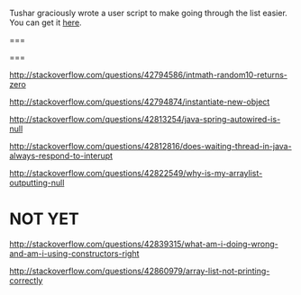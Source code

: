 Tushar graciously wrote a user script to make going through the list easier. You can get it [here](https://github.com/tusharjadhav219/Userscript-for-delete-candidates).

===

===

http://stackoverflow.com/questions/42794586/intmath-random10-returns-zero

http://stackoverflow.com/questions/42794874/instantiate-new-object

http://stackoverflow.com/questions/42813254/java-spring-autowired-is-null

http://stackoverflow.com/questions/42812816/does-waiting-thread-in-java-always-respond-to-interupt

http://stackoverflow.com/questions/42822549/why-is-my-arraylist-outputting-null


NOT YET
=====


http://stackoverflow.com/questions/42839315/what-am-i-doing-wrong-and-am-i-using-constructors-right

http://stackoverflow.com/questions/42860979/array-list-not-printing-correctly
